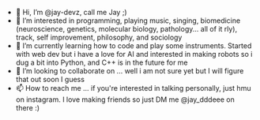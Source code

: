 - 👋 Hi, I’m @jay-devz, call me Jay ;)
- 👀 I’m interested in programming, playing music, singing, biomedicine (neuroscience, genetics, molecular biology, pathology... all of it rly), track, self improvement, philosophy, and sociology
- 🌱 I’m currently learning how to code and play some instruments. Started with web dev but i have a love for AI and interested in making robots so i dug a bit into Python, and C++ is in the future for me
- 💞️ I’m looking to collaborate on ... well i am not sure yet but I will figure that out soon I guess
- 📫 How to reach me ... if you're interested in talking personally, just hmu on instagram. I love making friends so just DM me @jay_dddeee on there :)


<!---
jay-devz/jay-devz is a ✨ special ✨ repository because its `README.md` (this file) appears on your GitHub profile.
You can click the Preview link to take a look at your changes.
--->
